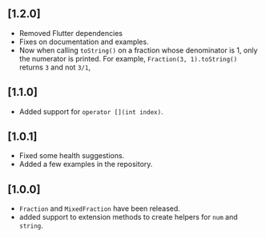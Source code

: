 ## [1.2.0]

 - Removed Flutter dependencies
 - Fixes on documentation and examples.
 - Now when calling `toString()` on a fraction whose denominator is 1, only the numerator is printed.
   For example, `Fraction(3, 1).toString()` returns `3` and not `3/1`,

## [1.1.0]

 - Added support for `operator [](int index)`.

## [1.0.1]

 - Fixed some health suggestions.
 - Added a few examples in the repository.

## [1.0.0]

 - `Fraction` and `MixedFraction` have been released.
 - added support to extension methods to create helpers for `num` and `string`.